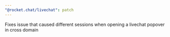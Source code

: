 ```yaml
---
"@rocket.chat/livechat": patch
---
```


Fixes issue that caused different sessions when opening a livechat popover in cross domain
